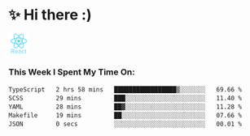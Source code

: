 <h1 align="left">✨ Hi there :)</h1>

  <a href="https://reactjs.org/" target="_blank" rel="noreferrer">   
    <img src="https://raw.githubusercontent.com/devicons/devicon/master/icons/react/react-original-wordmark.svg" alt="react" width="40"     
    height="40"/></a>
 
<h3 align="left">This Week I Spent My Time On:</h3>
<!--START_SECTION:waka-->

```txt
TypeScript   2 hrs 58 mins   █████████████████▒░░░░░░░   69.66 %
SCSS         29 mins         ███░░░░░░░░░░░░░░░░░░░░░░   11.40 %
YAML         28 mins         ██▓░░░░░░░░░░░░░░░░░░░░░░   11.28 %
Makefile     19 mins         ██░░░░░░░░░░░░░░░░░░░░░░░   07.66 %
JSON         0 secs          ░░░░░░░░░░░░░░░░░░░░░░░░░   00.01 %
```

<!--END_SECTION:waka-->

